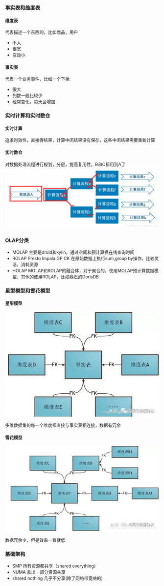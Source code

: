 ### 事实表和维度表

#### 维度表
代表描述一个东西的，比如商品，用户
* 不大
* 很宽
* 变动小

#### 事实表
代表一个业务事件，比如一个下单:
* 很大
* 列数一般比较少
* 经常变化，每天会增加

### 实时计算和实时数仓

#### 实时计算
追求时效性，直接得结果，计算中间结果没有保存，这些中间结果需要重新计算

#### 实时数仓
对数据处理流程进行规划，分层，提高复用性，B和C都用到A了
![](image/markdown-img-paste-20210913113023817.png)

### OLAP分类
* MOLAP 主要是druid和kylin，通过空间和预计算换在线查询时间
* ROLAP Presto Impala GP CK 在原始数据上执行sum,group by操作，比较灵活，消耗资源
* HOLAP MOLAP和ROLAP的融合体，对于聚合的，使用MOLAP预计算数据模型，其他的使用ROLAP，比如鼎石的DorisDB

### 星型模型和雪花模型

#### 星形模型
![](image/markdown-img-paste-20210913113034211.png)

多维数据集的每一个维度都直接与事实表相连接，数据有冗余

#### 雪花模型
![](image/markdown-img-paste-20210913113050247.png)

数据冗余少，但是效率一看就低

### 基础架构
* SMP 所有资源都共享（shared everything）
* NUMA 拿出一部分资源共享
* shared nothing 几乎不分享(除了网络带宽啥的)
